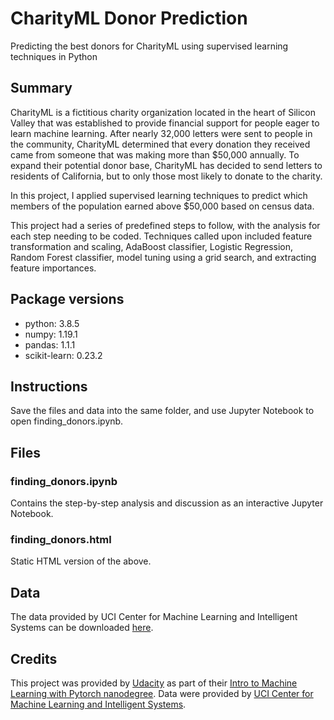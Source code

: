 # CharityML Donor Prediction

Predicting the best donors for CharityML using supervised learning techniques in Python

## Summary

CharityML is a fictitious charity organization located in the heart of Silicon Valley that was established to provide financial support for people eager to learn machine learning. After nearly 32,000 letters were sent to people in the community, CharityML determined that every donation they received came from someone that was making more than $50,000 annually. To expand their potential donor base, CharityML has decided to send letters to residents of California, but to only those most likely to donate to the charity.

In this project, I applied supervised learning techniques to predict which members of the population earned above $50,000 based on census data.

This project had a series of predefined steps to follow, with the analysis for each step needing to be coded. Techniques called upon included feature transformation and scaling, AdaBoost classifier, Logistic Regression, Random Forest classifier, model tuning using a grid search, and extracting feature importances.

## Package versions

* python: 3.8.5
* numpy: 1.19.1
* pandas: 1.1.1
* scikit-learn: 0.23.2

## Instructions

Save the files and data into the same folder, and use Jupyter Notebook to open finding_donors.ipynb.

## Files

### finding_donors.ipynb

Contains the step-by-step analysis and discussion as an interactive Jupyter Notebook.

### finding_donors.html

Static HTML version of the above.

## Data

The data provided by UCI Center for Machine Learning and Intelligent Systems can be downloaded [here](https://archive.ics.uci.edu/ml/datasets/Census+Income).

## Credits

This project was provided by [Udacity](https://www.udacity.com) as part of their [Intro to Machine Learning with Pytorch nanodegree](https://www.udacity.com/course/intro-to-machine-learning-nanodegree--nd229). Data were provided by [UCI Center for Machine Learning and Intelligent Systems](https://archive.ics.uci.edu/ml/datasets/Census+Income).
